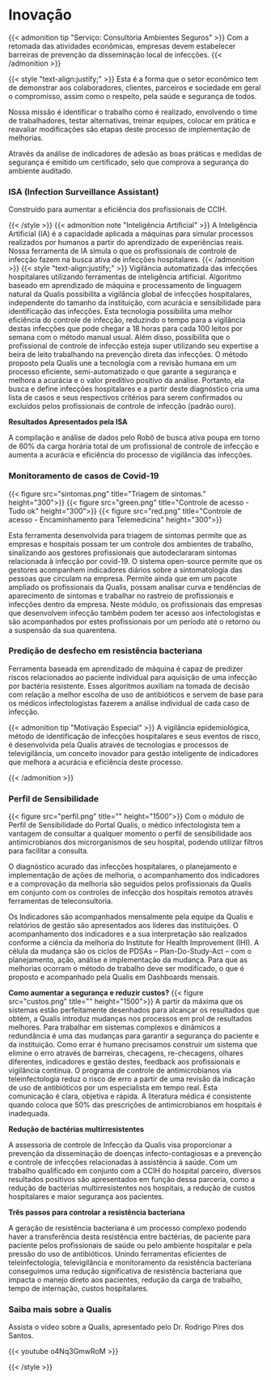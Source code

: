 # Inovação






{{< admonition tip "Serviço: Consultoria Ambientes Seguros" >}}
Com a retomada das atividades econômicas, empresas devem estabelecer barreiras de prevenção da disseminação local de infecções. 
{{< /admonition >}}

{{< style "text-align:justify;" >}}
Esta é a forma que o setor econômico tem de demonstrar aos colaboradores, clientes, parceiros e sociedade em geral o compromisso, assim como o respeito, pela saúde e segurança de todos. 

Nossa missão é identificar o trabalho como é realizado, envolvendo o time de trabalhadores, testar alternativas, treinar equipes, colocar em prática e reavaliar modificações são etapas deste processo de implementação de melhorias. 

Através da análise de indicadores de adesão as boas práticas e medidas de segurança é emitido um certificado, selo que comprova a segurança do ambiente auditado. 
 

<!--more-->







### ISA (Infection Surveillance Assistant)

Construído para aumentar a eficiência dos profissionais de CCIH.

{{< /style >}} 
{{< admonition note "Inteligência Artificial" >}}
A Inteligência Artificial (IA) é a capacidade aplicada a máquinas para simular processos realizados por humanos a partir do aprendizado de experiências reais. Nossa ferramenta de IA simula o que os profissionais de controle de infecção fazem na busca ativa de infecções hospitalares.
{{< /admonition >}}
{{< style "text-align:justify;" >}}
Vigilância automatizada das infecções hospitalares utilizando ferramentas de inteligência artificial. Algoritmo baseado em aprendizado de máquina e processamento de linguagem natural da Qualis possibilita a vigilância global de infecções hospitalares, independente do tamanho da instituição, com acurácia e sensibilidade para identificação das infecções. Esta tecnologia possibilita uma melhor eficiência do controle de infecção, reduzindo o tempo para a vigilância destas infecções que pode chegar a 18 horas para cada 100 leitos por semana com o método manual usual. Além disso, possibilita que o profissional de controle de infecção esteja super utilizando seu expertise a beira de leito trabalhando na prevenção direta das infecções. O método proposto pela Qualis une a tecnologia com a revisão humana em um processo eficiente, semi-automatizado o que garante a segurança e melhora a acurácia e o valor preditivo positivo da análise.
Portanto, ela busca e define infecções hospitalares e a partir deste diagnóstico cria uma lista de casos e seus respectivos critérios para serem confirmados ou excluídos pelos profissionais de controle de infecção (padrão ouro).

**Resultados Apresentados pela ISA**

A compilação e análise de dados pelo Robô de busca ativa poupa em torno de 60% da carga horária total de um profissional de controle de infecção e aumenta a acurácia e eficiência do processo de vigilância das infecções.

### Monitoramento de casos de Covid-19 


{{< figure src="sintomas.png" title="Triagem de sintomas." height="300">}}
{{< figure src="green.png" title="Controle de acesso - Tudo ok" height="300">}}
{{< figure src="red.png" title="Controle de acesso - Encaminhamento para Telemedicina" height="300">}}

Esta ferramenta desenvolvida para triagem de sintomas permite que as empresas e hospitais possam ter um controle dos ambientes de trabalho, sinalizando aos gestores profissionais que autodeclararam sintomas relacionada à infecção por covid-19. O sistema open-source permite que os gestores acompanhem indicadores diários sobre a sintomatologia das pessoas que circulam na empresa. Permite ainda que em um pacote ampliado os profissionais da Qualis, possam analisar curva e tendências de aparecimento de sintomas e trabalhar no rastreio de profissionais e infecções dentro da empresa. Neste módulo, os profissionais das empresas que desenvolvem infecção também podem ter acesso aos infectologistas e são acompanhados por estes profissionais por um período até o retorno ou a suspensão da sua quarentena. 

### Predição de desfecho em resistência bacteriana
Ferramenta baseada em aprendizado de máquina é capaz de predizer riscos relacionados ao paciente individual para aquisição de uma infecção por bactéria resistente. Esses algoritmos auxiliam na tomada de decisão com relação a melhor escolha de uso de antibióticos e servem de base para os médicos infectologistas fazerem a análise individual de cada caso de infecção.




{{< admonition tip "Motivação Especial" >}}
A vigilância epidemiológica, método de identificação de infecções hospitalares e seus eventos de risco, é desenvolvida pela Qualis através de tecnologias e processos de televigilância, um conceito inovador para gestão inteligente de indicadores que melhora a acurácia e eficiência deste processo.


{{< /admonition >}}

### Perfil de Sensibilidade
{{< figure src="perfil.png" title="" height="1500">}}
Com o módulo de Perfil de Sensibilidade do Portal Qualis, o médico infectologista tem a vantagem de consultar a qualquer momento o perfil de sensibilidade aos antimicrobianos dos microrganismos de seu hospital, podendo utilizar filtros para facilitar a consulta.

O diagnóstico acurado das infecções hospitalares, o planejamento e implementação de ações de melhoria, o acompanhamento dos indicadores e a comprovação da melhoria são seguidos pelos profissionais da Qualis em conjunto com os controles de infecção dos hospitais remotos através ferramentas de teleconsultoria.

Os Indicadores são acompanhados mensalmente pela equipe da Qualis e relatórios de gestão são apresentados aos líderes das instituições. O acompanhamento dos indicadores e a sua interpretação são realizados conforme a ciência da melhoria do Institute for Health Improvement (IHI). A célula da mudança são os ciclos de PDSAs – Plan-Do-Study-Act – com o planejamento, ação, análise e implementação da mudança. Para que as melhorias ocorram o método de trabalho deve ser modificado, o que é proposto e acompanhado pela Qualis em Dashboards mensais.

**Como aumentar a segurança e reduzir custos?**
{{< figure src="custos.png" title="" height="1500">}}
A partir da máxima que os sistemas estão perfeitamente desenhados para alcançar os resultados que obtém, a Qualis introduz mudanças nos processos em prol de resultados melhores. Para trabalhar em sistemas complexos e dinâmicos a redundância é uma das mudanças para garantir a segurança do paciente e da instituição. Como errar é humano precisamos construir um sistema que elimine o erro através de barreiras, checagens, re-checagens, olhares diferentes, indicadores e gestão destes, feedback aos profissionais e vigilância contínua. O programa de controle de antimicrobianos via teleinfectologia reduz o risco de erro a partir de uma revisão da indicação de uso de antibióticos por um especialista em tempo real. Esta comunicação é clara, objetiva e rápida. A literatura médica é consistente quando coloca que 50% das prescrições de antimicrobianos em hospitais é inadequada.


**Redução de bactérias multirresistentes**

A assessoria de controle de Infecção da Qualis visa proporcionar a prevenção da disseminação de doenças infecto-contagiosas e a prevenção e controle de infecções relacionadas à assistência à saúde. Com um trabalho qualificado em conjunto com a CCIH do hospital parceiro, diversos resultados positivos são apresentados em função dessa parceria, como a redução de bactérias multirresistentes nos hospitais, a redução de custos hospitalares e maior segurança aos pacientes.

**Três passos para controlar a resistência bacteriana**

A geração de resistência bacteriana é um processo complexo podendo haver a transferência desta resistência entre bactérias, de paciente para paciente pelos profissionais de saúde ou pelo ambiente hospitalar e pela pressão do uso de antibióticos. Unindo ferramentas eficientes de teleinfectologia, televigilância e monitoramento da resistência bacteriana conseguimos uma redução significativa de resistência bacteriana que impacta o manejo direto aos pacientes, redução da carga de trabalho, tempo de internação, custos hospitalares.





### Saiba mais sobre a Qualis

Assista o vídeo sobre a Qualis, apresentado pelo Dr. Rodrigo Pires dos Santos.

{{< youtube o4Nq3GmwRoM >}}

{{< /style >}} 
